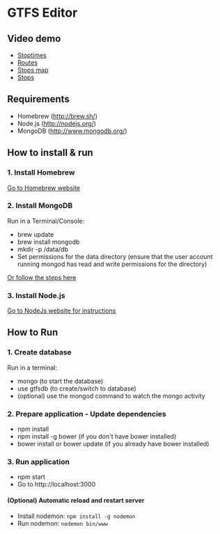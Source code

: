 # GTFS Editor

## Video demo
- [Stoptimes](https://vimeo.com/99912288)
- [Routes](https://vimeo.com/99912286)
- [Stops map](https://vimeo.com/99912285)
- [Stops](https://vimeo.com/99912287)


## Requirements
- Homebrew (http://brew.sh/)
- Node.js (http://nodejs.org/)
- MongoDB (http://www.mongodb.org/)

## How to install & run

### 1. Install Homebrew
[Go to Homebrew website](http://brew.sh/)

### 2. Install MongoDB
Run in a Terminal/Console:
- brew update
- brew install mongodb
- mkdir -p /data/db
- Set permissions for the data directory (ensure that the user account running mongod has read and write permissions for the directory)

[Or follow the steps here](http://docs.mongodb.org/manual/tutorial/install-mongodb-on-os-x/)

### 3. Install Node.js
[Go to NodeJs website for instructions](https://nodejs.org/en/)

## How to Run

### 1. Create database
Run in a terminal:
- mongo (to start the database)
- use gtfsdb (to create/switch to database)
- (optional) use the mongod command to watch the mongo activity

### 2. Prepare application - Update dependencies
- npm install
- npm install -g bower (if you don't have bower installed)
- bower install or bower update (if you already have bower installed)

### 3. Run application
- npm start
- Go to http://localhost:3000

#### (Optional) Automatic reload and restart server
- Install nodemon: `npm install -g nodemon`
- Run nodemon: `nodemon bin/www`

